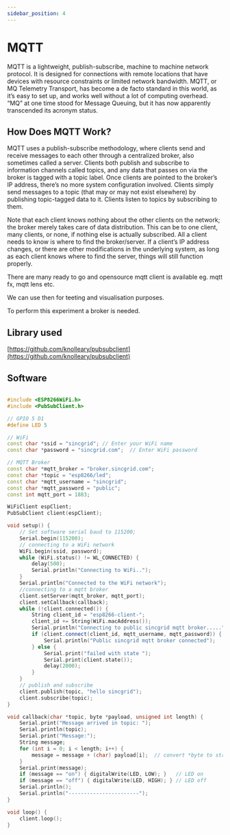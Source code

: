 ```yaml
---
sidebar_position: 4
---
```



# MQTT

MQTT is a lightweight, publish-subscribe, machine to machine network protocol. It is designed for connections with remote locations that have devices with resource constraints or limited network bandwidth. MQTT, or MQ Telemetry Transport, has become a de facto standard in this world, as it’s easy to set up, and works well without a lot of computing overhead. “MQ” at one time stood for Message Queuing, but it has now apparently transcended its acronym status.


## How Does MQTT Work?
MQTT uses a publish-subscribe methodology, where clients send and receive messages to each other through a centralized broker, also sometimes called a server. Clients both publish and subscribe to information channels called topics, and any data that passes on via the broker is tagged with a topic label. Once clients are pointed to the broker’s IP address, there’s no more system configuration involved. Clients simply send messages to a topic (that may or may not exist elsewhere) by publishing topic-tagged data to it. Clients listen to topics by subscribing to them.

Note that each client knows nothing about the other clients on the network; the broker merely takes care of data distribution. This can be to one client, many clients, or none, if nothing else is actually subscribed. All a client needs to know is where to find the broker/server. If a client’s IP address changes, or there are other modifications in the underlying system, as long as each client knows where to find the server, things will still function properly.

There are many ready to go and opensource mqtt client is available eg. mqtt fx, mqtt lens etc.

We can use then for teeting and visualisation purposes.


To perform this experiment a broker is needed. 

## Library used

[https://github.com/knolleary/pubsubclient](https://github.com/knolleary/pubsubclient)

## Software


```cpp title="Mqtt Example "

#include <ESP8266WiFi.h>
#include <PubSubClient.h>

// GPIO 5 D1
#define LED 5

// WiFi
const char *ssid = "sincgrid"; // Enter your WiFi name
const char *password = "sincgrid.com";  // Enter WiFi password

// MQTT Broker
const char *mqtt_broker = "broker.sincgrid.com";
const char *topic = "esp8266/led";
const char *mqtt_username = "sincgrid";
const char *mqtt_password = "public";
const int mqtt_port = 1883;

WiFiClient espClient;
PubSubClient client(espClient);

void setup() {
    // Set software serial baud to 115200;
    Serial.begin(115200);
    // connecting to a WiFi network
    WiFi.begin(ssid, password);
    while (WiFi.status() != WL_CONNECTED) {
        delay(500);
        Serial.println("Connecting to WiFi..");
    }
    Serial.println("Connected to the WiFi network");
    //connecting to a mqtt broker
    client.setServer(mqtt_broker, mqtt_port);
    client.setCallback(callback);
    while (!client.connected()) {
        String client_id = "esp8266-client-";
        client_id += String(WiFi.macAddress());
        Serial.println("Connecting to public sincgrid mqtt broker.....");
        if (client.connect(client_id, mqtt_username, mqtt_password)) {
            Serial.println("Public sincgrid mqtt broker connected");
        } else {
            Serial.print("failed with state ");
            Serial.print(client.state());
            delay(2000);
        }
    }
    // publish and subscribe
    client.publish(topic, "hello sincgrid");
    client.subscribe(topic);
}

void callback(char *topic, byte *payload, unsigned int length) {
    Serial.print("Message arrived in topic: ");
    Serial.println(topic);
    Serial.print("Message:");
    String message;
    for (int i = 0; i < length; i++) {
        message = message + (char) payload[i];  // convert *byte to string
    }
    Serial.print(message);
    if (message == "on") { digitalWrite(LED, LOW); }   // LED on
    if (message == "off") { digitalWrite(LED, HIGH); } // LED off
    Serial.println();
    Serial.println("-----------------------");
}

void loop() {
    client.loop();
}

```
